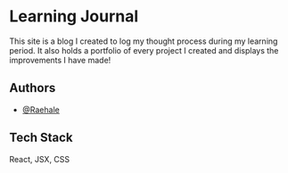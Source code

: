 # Learning Journal

This site is a blog I created to log my thought process during my learning period. It also holds a portfolio of every project I created and displays the improvements I have made!


## Authors

- [@Raehale](https://github.com/Raehale)


## Tech Stack

React, JSX, CSS
